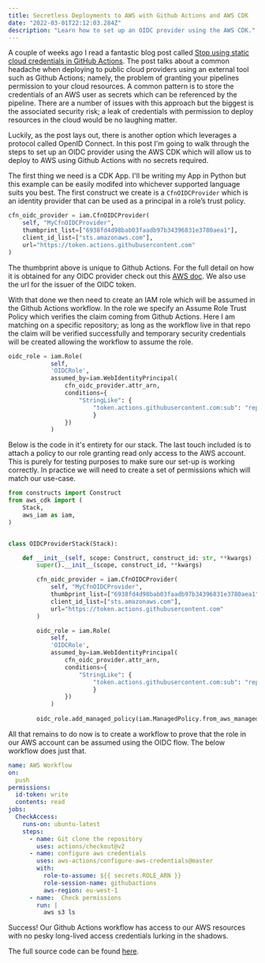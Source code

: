 ```yaml
---
title: Secretless Deployments to AWS with Github Actions and AWS CDK
date: "2022-03-01T22:12:03.284Z"
description: "Learn how to set up an OIDC provider using the AWS CDK."
---
```


A couple of weeks ago I read a fantastic blog post called [Stop using static cloud credentials in GitHub Actions](https://www.leebriggs.co.uk/blog/2022/01/23/gha-cloud-credentials.html). The post talks about a common headache when deploying to public cloud providers 
using an external tool such as Github Actions; namely, the problem of granting your pipelines
permission to your cloud resources. A common pattern is to store the credentials of 
an AWS user as secrets which can be referenced by the pipeline. There are a number
of issues with this approach but the biggest is the associated security risk; a leak of
credentials with permission to deploy resources in the cloud would be no laughing matter.

Luckily, as the post lays out, there is another option which leverages a protocol called
OpenID Connect. In this post I'm going to walk through the steps to set up an OIDC provider
using the AWS CDK which will allow us to deploy to AWS using Github Actions with no secrets required.

The first thing we need is a CDK App. 
I'll be writing my App in Python but this example can be easily modifed into whichever supported language suits you best.
The first construct we create is a ```CfnOIDCProvider``` which is an identity provider
that can be used as a principal in a role’s trust policy.

```python
cfn_oidc_provider = iam.CfnOIDCProvider(
    self, "MyCfnOIDCProvider",
    thumbprint_list=["6938fd4d98bab03faadb97b34396831e3780aea1"],
    client_id_list=["sts.amazonaws.com"],
    url="https://token.actions.githubusercontent.com"
)
```

The thumbprint above is unique to Github Actions. For the full detail on how it is obtained
for any OIDC provider check out this [AWS doc](https://docs.aws.amazon.com/IAM/latest/UserGuide/id_roles_providers_create_oidc_verify-thumbprint.html).
We also use the url for the issuer of the OIDC token.

With that done we then need to create an IAM role which will be assumed in the Github Actions workflow.
In the role we specify an Assume Role Trust Policy which verifies the claim coming from Github Actions.
Here I am matching on a specific repository; as long as the workflow live in that repo the claim will
be verified successfully and temporary security credentials will be created allowing the workflow to assume the role.

```python
oidc_role = iam.Role(
            self, 
            'OIDCRole', 
            assumed_by=iam.WebIdentityPrincipal(
                cfn_oidc_provider.attr_arn,
                conditions={
                    "StringLike": {
                        "token.actions.githubusercontent.com:sub": "repo:theo-r/aws-oidc-provider:*",
                        }
                })
            )
```

Below is the code in it's entirety for our stack. The last touch included is to attach a policy
to our role granting read only access to the AWS account. This is purely for testing
purposes to make sure our set-up is working correctly. In practice we will need to
create a set of permissions which will match our use-case.


```python
from constructs import Construct
from aws_cdk import (
    Stack,
    aws_iam as iam,
)


class OIDCProviderStack(Stack):

    def __init__(self, scope: Construct, construct_id: str, **kwargs) -> None:
        super().__init__(scope, construct_id, **kwargs)

        cfn_oidc_provider = iam.CfnOIDCProvider(
            self, "MyCfnOIDCProvider",
            thumbprint_list=["6938fd4d98bab03faadb97b34396831e3780aea1"],
            client_id_list=["sts.amazonaws.com"],
            url="https://token.actions.githubusercontent.com"
        )

        oidc_role = iam.Role(
            self, 
            'OIDCRole', 
            assumed_by=iam.WebIdentityPrincipal(
                cfn_oidc_provider.attr_arn,
                conditions={
                    "StringLike": {
                        "token.actions.githubusercontent.com:sub": "repo:theo-r/aws-oidc-provider:*",
                        }
                })
            )
        
        oidc_role.add_managed_policy(iam.ManagedPolicy.from_aws_managed_policy_name('ReadOnlyAccess'))
```

All that remains to do now is to create a workflow to prove that
the role in our AWS account can be assumed using the OIDC flow. The below workflow does just that.

```yaml
name: AWS Workflow
on:
  push
permissions:
  id-token: write
  contents: read
jobs:
  CheckAccess:
    runs-on: ubuntu-latest
    steps:
      - name: Git clone the repository
        uses: actions/checkout@v2
      - name: configure aws credentials
        uses: aws-actions/configure-aws-credentials@master
        with:
          role-to-assume: ${{ secrets.ROLE_ARN }}
          role-session-name: githubactions
          aws-region: eu-west-1
      - name:  Check permissions
        run: |
          aws s3 ls
```

Success! Our Github Actions workflow has access to our AWS resources with
no pesky long-lived access credentials lurking in the shadows.

The full source code can be found [here](https://github.com/theo-r/aws-oidc-provider).
